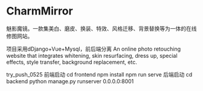 # CharmMirror
魅影魔镜。一款集美白、磨皮、换装、特效、风格迁移、背景替换等为一体的在线修图网站。

项目采用dDjango+Vue+Mysql，前后端分离
An online photo retouching website that integrates whitening, skin resurfacing, dress up, special effects, style transfer, background replacement, etc.

try_push_0525
前端启动
cd frontend
npm install
npm run serve
后端启动
cd backend
python manage.py runserver 0.0.0.0:8001